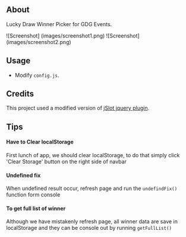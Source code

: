 ## About ##

Lucky Draw Winner Picker for GDG Events.

![Screenshot] (images/screenshot1.png)
![Screenshot] (images/screenshot2.png)

## Usage ##

* Modify `config.js`.

## Credits ##

This project used a modified version of [jSlot jquery plugin](https://github.com/matthewlein/jQuery-jSlots/).

## Tips

#### Have to Clear localStorage

First lunch of app, we should clear localStorage, to do that simply click 'Clear Storage' button on the right side of navbar

#### Undefined fix

When undefined result occur, refresh page and run the `undefindFix()` function form console


#### To get full list of winner

Although we have mistakenly refresh page, all winner data are save in localStorage and they can be console out by running `getFullList()`
